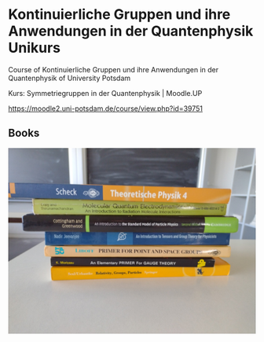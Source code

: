 # Kontinuierliche Gruppen und ihre Anwendungen in der Quantenphysik Unikurs
Course of Kontinuierliche Gruppen und ihre Anwendungen in der Quantenphysik of University Potsdam

Kurs: Symmetriegruppen in der Quantenphysik | Moodle.UP

https://moodle2.uni-potsdam.de/course/view.php?id=39751

## Books
![IMG_20231018_133208.png](IMG_20231018_133208.png)
